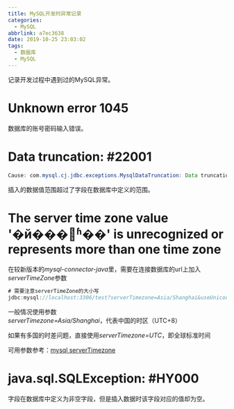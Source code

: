 ```yaml
---
title: MySQL开发时异常记录
categories:
  - MySQL
abbrlink: a7ec3638
date: 2019-10-25 23:03:02
tags:
  - 数据库
  - MySQL
---
```



记录开发过程中遇到过的MySQL异常。

<!-- more -->

# Unknown error 1045

数据库的账号密码输入错误。

# Data truncation: #22001

``` java
Cause: com.mysql.cj.jdbc.exceptions.MysqlDataTruncation: Data truncation: #22001
```

插入的数据值范围超过了字段在数据库中定义的范围。

# The server time zone value '�й���׼ʱ��' is unrecognized or represents more than one time zone

在较新版本的*mysql-connector-java*里，需要在连接数据库的url上加入*serverTimeZone*参数

``` java
# 需要注意serverTimeZone的大小写
jdbc:mysql://localhost:3306/test?serverTimezone=Asia/Shanghai&useUnicode=true&characterEncoding=utf-8
```

一般情况使用参数*serverTimezone=Asia/Shanghai*，代表中国的时区（UTC+8）

如果有多国的时差问题，直接使用*serverTimezone=UTC*，即全球标准时间

可用参数参考：[mysql serverTimezone](https://blog.csdn.net/Shezzer/article/details/80201264)

# java.sql.SQLException: #HY000

字段在数据库中定义为非空字段，但是插入数据时该字段对应的值却为空。

